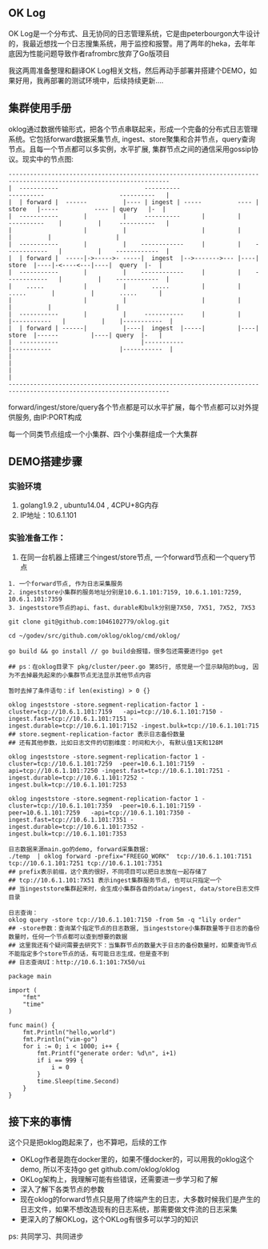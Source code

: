## OK Log
OK Log是一个分布式、且无协同的日志管理系统，它是由peterbourgon大牛设计的，我最近想找一个日志搜集系统，用于监控和报警。用了两年的heka，去年年底因为性能问题导致作者rafrombrc放弃了Go版项目

我这两周准备整理和翻译OK Log相关文档，然后再动手部署并搭建个DEMO，如果好用，我再部署的测试环境中，后续持续更新....

## 集群使用手册
oklog通过数据传输形式，把各个节点串联起来，形成一个完备的分布式日志管理系统。它包括forward数据采集节点, ingest、store聚集和合并节点，query查询节点。且每一个节点都可以多实例，水平扩展, 集群节点之间的通信采用gossip协议。现实中的节点图:

```shell
-------------------------------------------------------------------------------------------------------------------
|  -----------                        ----------                      ----------                     ----------   |
|  | forward |  ------          |---- | ingest | -----          ---- | store   |-----          ---- | query   |-  |
|  -----------       |          |     ----------      |         |     ----------    |          |     ----------   |
|                    |          |                     |         |                   |          |                  |
|  -----------       |          |    ------------     |         |    ------------   |          |    ------------  |
|  | forward |  -----|->----->- -----|  ingest  |-->------->--- |----|  store  |----|-<----<---|----|  query  |-  |
|  -----------       |          |    ------------     |         |    ------------   |          |    ------------  |
|    .....           |          |       .....         |         |       .....       |          |       .....      |
|                    |          |                     |         |                   |          |                  |
|  -----------       |          |     -----------     |         |    |-----------   |          |    |-----------  |
|  | forward | ------|          |----|  ingest  |-----|         |----|  store  |------         |----| query  |-   |
|  -----------                       |-----------                    |-----------                   |-----------  |
|                                                                                                                 |
|                                                                                                                 |
-------------------------------------------------------------------------------------------------------------------
```


forward/ingest/store/query各个节点都是可以水平扩展，每个节点都可以对外提供服务, 由IP:PORT构成

每一个同类节点组成一个小集群、四个小集群组成一个大集群

## DEMO搭建步骤

### 实验环境
1. golang1.9.2 , ubuntu14.04 , 4CPU+8G内存
2. IP地址：10.6.1.101

### 实验准备工作：
1. 在同一台机器上搭建三个ingest/store节点, 一个forward节点和一个query节点
```golang
1. 一个forward节点, 作为日志采集服务
2. ingeststore小集群的服务地址分别是10.6.1.101:7159, 10.6.1.101:7259, 10.6.1.101:7359
3. ingeststore节点的api、fast、durable和bulk分别是7X50, 7X51, 7X52, 7X53
```
```golang
git clone git@github.com:1046102779/oklog.git

cd ~/godev/src/github.com/oklog/oklog/cmd/oklog/

go build && go install // go build会报错，很多包还需要进行go get

## ps：在oklog目录下 pkg/cluster/peer.go 第85行, 感觉是一个显示缺陷的bug, 因为不去掉最先起来的小集群节点无法显示其他节点内容

暂时去掉了条件语句：if len(existing) > 0 {}

oklog ingeststore -store.segment-replication-factor 1 -cluster=tcp://10.6.1.101:7159   -api=tcp://10.6.1.101:7150 -ingest.fast=tcp://10.6.1.101:7151 -ingest.durable=tcp://10.6.1.101:7152 -ingest.bulk=tcp://10.6.1.101:715
## store.segment-replication-factor 表示日志备份数量
## 还有其他参数，比如日志文件的切割维度：时间和大小, 有默认值1天和128M

oklog ingeststore -store.segment-replication-factor 1 -cluster=tcp://10.6.1.101:7259  -peer=10.6.1.101:7159  -api=tcp://10.6.1.101:7250 -ingest.fast=tcp://10.6.1.101:7251 -ingest.durable=tcp://10.6.1.101:7252 -ingest.bulk=tcp://10.6.1.101:7253

oklog ingeststore -store.segment-replication-factor 1 -cluster=tcp://10.6.1.101:7359  -peer=10.6.1.101:7159 -peer=10.6.1.101:7259   -api=tcp://10.6.1.101:7350 -ingest.fast=tcp://10.6.1.101:7351 -ingest.durable=tcp://10.6.1.101:7352 -ingest.bulk=tcp://10.6.1.101:7353

日志数据来源main.go的demo, forward采集数据:
./temp  | oklog forward -prefix="FREEGO_WORK"  tcp://10.6.1.101:7151 tcp://10.6.1.101:7251 tcp://10.6.1.101:7351
## prefix表示前缀，这个真的很好，不同项目可以把日志放在一起存储了
## tcp://10.6.1.101:7X51 表示ingest集群服务节点, 也可以只指定一个
## 当ingeststore集群起来时，会生成小集群各自的data/ingest, data/store日志文件目录

日志查询：
oklog query -store tcp://10.6.1.101:7150 -from 5m -q "lily order" 
## -store参数：查询某个指定节点的日志数据, 当ingeststore小集群数量等于日志的备份数量时，任何一个节点都可以查到想要的数据
## 这里我还有个疑问需要去研究下：当集群节点的数量大于日志的备份数量时，如果查询节点不能指定多个store节点的话，有可能日志生成，但是查不到
## 日志查询UI：http://10.6.1:101:7X50/ui
```

```golang
package main

import (
    "fmt"
    "time"
)

func main() {
    fmt.Println("hello,world")
    fmt.Println("vim-go")
    for i := 0; i < 1000; i++ {
        fmt.Printf("generate order: %d\n", i+1)
        if i == 999 {
            i = 0
        }
        time.Sleep(time.Second)
    }
}
```

## 接下来的事情
这个只是把oklog跑起来了，也不算吧，后续的工作

* OKLog作者是跑在docker里的，如果不懂docker的，可以用我的oklog这个demo, 所以不支持go get github.com/oklog/oklog
* OKLog架构上，我理解可能有些错误，还需要进一步学习和了解
* 深入了解下各类节点的参数
* 现在oklog的forward节点只是用了终端产生的日志，大多数时候我们是产生的日志文件，如果不想改造现有的日志系统，那需要做文件流的日志采集
* 更深入的了解OKLog，这个OKLog有很多可以学习的知识


ps: 共同学习、共同进步
